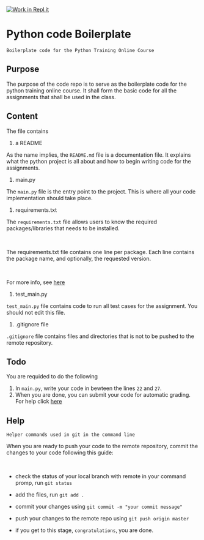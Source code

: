 [![Work in Repl.it](https://classroom.github.com/assets/work-in-replit-14baed9a392b3a25080506f3b7b6d57f295ec2978f6f33ec97e36a161684cbe9.svg)](https://classroom.github.com/online_ide?assignment_repo_id=3465423&assignment_repo_type=AssignmentRepo)
# Python code Boilerplate
	Boilerplate code for the Python Training Online Course

## Purpose 

The purpose of the code repo is to serve as the boilerplate code for the python training online course. 
It shall form the basic code for all the assignments that shall be used in the class.

## Content

The file contains 

1. a README

As the name implies, the `README.md` file is a documentation file. It explains what the python project is all about and how to begin writing code for the assignments.

1. main.py

The `main.py` file is the entry point to the project. This is where all your code implementation should take place.

1. requirements.txt

The `requirements.txt` file allows users to know the required packages/libraries that needs to be installed.

&nbsp;

The requirements.txt file contains one line per package. Each line contains the package name, and optionally, the requested version. 

&nbsp;

For more info, see [here](https://pip.pypa.io/en/stable/user_guide/#requirements-files)

1. test_main.py

`test_main.py` file contains code to run all test cases for the assignment. 
You should not edit this file.


1. .gitignore file

`.gitignore` file contains files and directories that is not to be pushed to the remote repository.
	


## Todo

You are requided to do the following
1. In `main.py`, write your code in bewteen the lines `22` and `27`.
1. When you are done, you can submit your code for automatic grading. For help click [here](#Help)

## Help 
	Helper commands used in git in the command line

When you are ready to push your code to the remote repository, commit the changes to your code following this guide:

&nbsp;

* check the status of your local branch with remote
in your command promp, run `git status`

* add the files, run `git add .`
* commit your changes using `git commit -m "your commit message"`
* push your changes to the remote repo using `git push origin master`
* if you get to this stage, `congratulations`, you are done.
